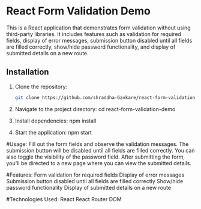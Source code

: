 # React Form Validation Demo

This is a React application that demonstrates form validation without using third-party libraries. It includes features such as validation for required fields, display of error messages, submission button disabled until all fields are filled correctly, show/hide password functionality, and display of submitted details on a new route.

## Installation

1. Clone the repository:
   ```bash
   git clone https://github.com/shraddha-Gavkare/react-form-validation-demo.git
   
2. Navigate to the project directory:
cd react-form-validation-demo

4. Install dependencies:
npm install

5. Start the application:
npm start

#Usage:
Fill out the form fields and observe the validation messages. 
The submission button will be disabled until all fields are filled correctly. 
You can also toggle the visibility of the password field. 
After submitting the form, you'll be directed to a new page where you can view the submitted details.

#Features:
Form validation for required fields
Display of error messages
Submission button disabled until all fields are filled correctly
Show/hide password functionality
Display of submitted details on a new route

#Technologies Used:
React
React Router DOM
